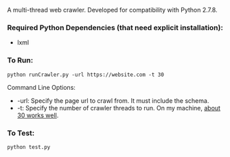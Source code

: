 A multi-thread web crawler. Developed for compatibility with Python 2.7.8.

### Required Python Dependencies (that need explicit installation):
* lxml

### To Run:
```
python runCrawler.py -url https://website.com -t 30
```

Command Line Options:
* -url: Specify the page url to crawl from. It must include the schema.
* -t: Specify the number of crawler threads to run. On my machine, [about 30 works well](https://cloud.githubusercontent.com/assets/2548712/4173987/45b0de30-3571-11e4-8ff6-42bc8c1445c0.jpg).

### To Test:
```
python test.py
```
